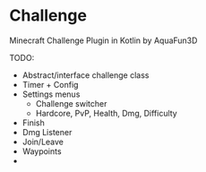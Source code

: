 # Challenge
Minecraft Challenge Plugin in Kotlin
by AquaFun3D

TODO:

- Abstract/interface challenge class
- Timer + Config
- Settings menus
  - Challenge switcher
  - Hardcore, PvP, Health, Dmg, Difficulty
- Finish
- Dmg Listener
- Join/Leave
- Waypoints
- 